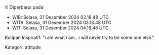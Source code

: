 ⏰ Diperbarui pada:
- WIB: Selasa, 31 Desember 2024 02.18.48 UTC
- WITA: Selasa, 31 Desember 2024 03.18.48 UTC
- WIT: Selasa, 31 Desember 2024 04.18.48 UTC

Kutipan Inspiratif:
"i am what i am.. i will never try to be some one else."


Kategori: attitude

